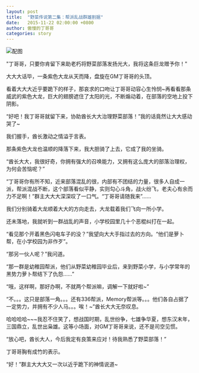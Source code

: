 ```yaml
---
layout: post
title:  "野菜传说第二集：帮派乱战群雄割据"
date:   2015-11-22 02:00:00 +0800
author: 傲慢的丁哥哥
categories: story
---
```


![配图](http://yecai-blog.bj.bcebos.com/images/story/02.jpg)

"丁哥哥，只要你肯留下来助老朽将野菜部落发扬光大，我将这条巨龙赠予你！"

大大大话毕，一条紫色大龙从天而降，盘旋在GM丁哥哥的头顶。

看着大大大近乎要跪下的样子，那哀求的口吻让丁哥哥动容心生怜悯~再看看那条威武的紫色大龙，巨大的翅膀遮住了太阳的光，不断煽动着，在部落的空地上投下阴影。

“好吧！我丁哥哥就留下来，协助酋长大大治理野菜部落！”我的话竟然让大大感动哭了~

我们握手，酋长激动之情溢于言表。

那条紫色大龙也温顺的降落下来，我大胆骑了上去，它成了我的坐骑。

“酋长大大，我很好奇，你拥有强大的召唤能力，又拥有这么庞大的部落治理权，为何会苦恼呢？”

“丁哥哥你有所不知，近来部落混乱的很，内部有不团结的力量，很多人自成一派，帮派混战不断，这个部落看似平静，实则勾心斗角，战火纷飞，老夫心有余而力不足啊！”群主大大大深深叹了一口气。“丁哥哥请随我来”……

我们分别骑着大龙顺着大大的方向走去，大龙载着我们飞向一所小学。

还未落地，我就听到一群战乱的声音，小学校园里几十个恶棍纠打在一起。

“看见那个开着黑色闪电车子的没？”我望向大大手指过去的方向。“他们是萝卜帮，在小学校园为非作歹”。

“那另一伙人呢？”我问道。

“那一群是幼稚园帮派，他们从野菜幼稚园毕业后，来到野菜小学，与小学常年的黑势力萝卜帮结下了仇怨……”

“哦，这样啊，那好办啊，不就两个帮派嘛，调解一下就好啦~”

“不。。。这只是部落一角。。。还有336帮派，Memory帮派等。。。他们各自占据了一定势力，并拥有不少人马。。。唉！~”酋长大大无奈叹息。

哈哈哈哈~~~我忍不住笑了，想战国时期，乱世纷争，七雄争华夏，想东汉末年，三国鼎立，乱世出枭雄。这等小场面，对GM丁哥哥来说，还不是司空见惯。

“放心吧，酋长大人，今后我定有良策来应对！待我熟悉了野菜部落！”

丁哥哥胸有成竹的表示。

“好！”群主大大大又一次以近乎跪下的神情说道~

